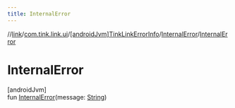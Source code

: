 ```yaml
---
title: InternalError
---
```

//[link](../../../../index.html)/[com.tink.link.ui](../../index.html)/[[androidJvm]TinkLinkErrorInfo](../index.html)/[InternalError](index.html)/[InternalError](-internal-error.html)



# InternalError



[androidJvm]\
fun [InternalError](-internal-error.html)(message: [String](https://kotlinlang.org/api/latest/jvm/stdlib/kotlin/-string/index.html))




